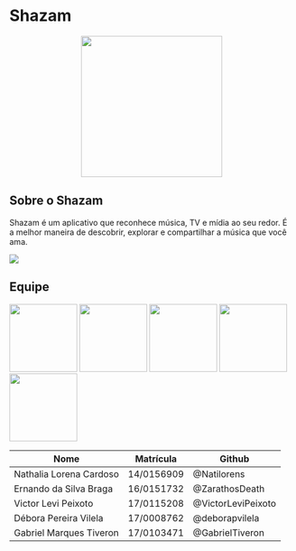 # Shazam

<p align="center">
    <a href="https://github.com/Requisitos2-2019/Shazam">
        <img width="250px" src="https://raw.githubusercontent.com/Requisitos2-2019/Shazam/master/docs/assets/img/shazam-logo.png">
    </a>
</p>

## Sobre o Shazam

Shazam é um aplicativo que reconhece música, TV e mídia ao seu redor. É a melhor maneira de descobrir, explorar e compartilhar a música que você ama.

<img src="https://raw.githubusercontent.com/Requisitos2-2019/Shazam/master/docs/imgs/sobreShazam.png"/>


## Equipe

<img src="https://raw.githubusercontent.com/Requisitos2-2019/Shazam/master/docs/assets/img/team/nathalia.jpg" width="120px" />
<img src="https://raw.githubusercontent.com/Requisitos2-2019/Shazam/master/docs/assets/img/team/ernando.jpg" width="120px" />
<img src="https://raw.githubusercontent.com/Requisitos2-2019/Shazam/master/docs/assets/img/team/victor.jpg" width="120px" />
<img src="https://raw.githubusercontent.com/Requisitos2-2019/Shazam/master/docs/assets/img/team/debora.jpg" width="120px" />
<img src="https://raw.githubusercontent.com/Requisitos2-2019/Shazam/master/docs/assets/img/team/gabriel.jpg" width="120px" />

|    Nome     |     Matrícula    |    Github   |
| ----------- | ---------------- | ----------- |
| Nathalia Lorena Cardoso | 14/0156909 | @Natilorens |
| Ernando da Silva Braga | 16/0151732 | @ZarathosDeath |
| Victor Levi Peixoto | 17/0115208 | @VictorLeviPeixoto |
| Débora Pereira Vilela | 17/0008762 | @deborapvilela |
| Gabriel Marques Tiveron | 17/0103471 | @GabrielTiveron |
